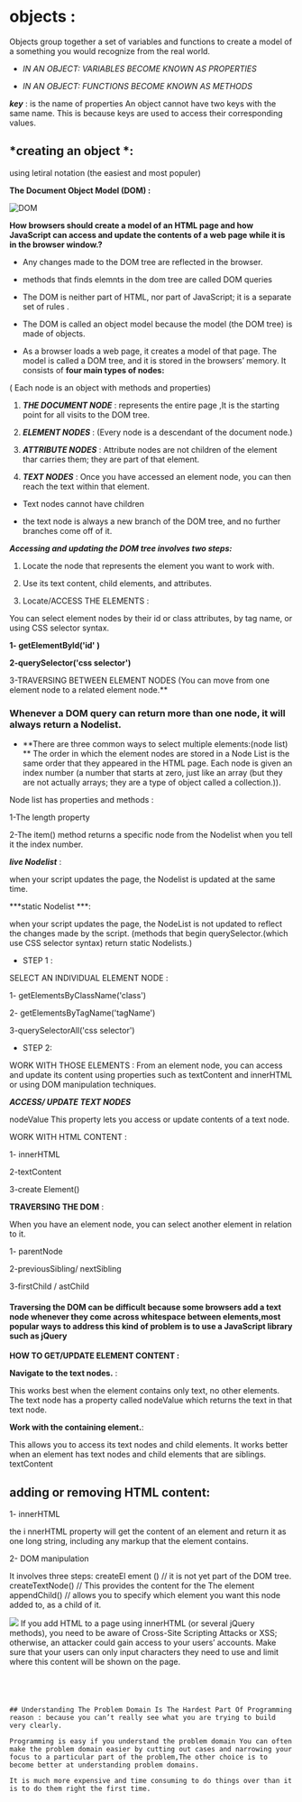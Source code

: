 # objects :
Objects group together a set of variables and functions to create a model of a something you would recognize from the real world.

* *IN AN OBJECT: VARIABLES BECOME KNOWN AS PROPERTIES*

* *IN AN OBJECT: FUNCTIONS BECOME KNOWN AS METHODS*

***key*** : is the name of properties An object cannot have two keys with the same name. This is because keys are used to access their corresponding values.

## *creating an object *:

using letiral notation (the easiest and most populer)


**The Document Object Model (DOM) :**


![DOM](https://devopedia.org/images/article/282/2000.1595439379.jpg)

**How browsers should create a model of an HTML page and how JavaScript can access and update the contents of a web page while it is in the browser window.?**

* Any changes made to the DOM tree are reflected in the browser.

* methods that finds elemnts in the dom tree are called DOM queries

* The DOM is neither part of HTML, nor part of JavaScript; it is a separate set of rules .

* The DOM is called an object model because the model (the DOM tree) is made of objects.

* As a browser loads a web page, it creates a model of that page. The model is called a DOM tree, and it is stored in the browsers’ memory. It consists of **four main types of nodes:**

( Each node is an object with methods and properties)

1. ***THE DOCUMENT NODE*** : represents the entire page ,It is the starting point for all visits to the DOM tree.

2. ***ELEMENT NODES*** : (Every node is a descendant of the document node.)

3. ***ATTRIBUTE NODES*** : Attribute nodes are not children of the element thar carries them; they are part of that element.

4. ***TEXT NODES*** : Once you have accessed an element node, you can then reach the text within that element.

* Text nodes cannot have children

* the text node is always a new branch of the DOM tree, and no further branches come off of it.

***Accessing and updating the DOM tree involves two steps:***

1. Locate the node that represents the element you want to work with.

2. Use its text content, child elements, and attributes.

1. Locate/ACCESS THE ELEMENTS :



You can select element nodes by their id or class attributes, by tag name, or using CSS selector syntax.

**1- getElementByld('id' )**

**2-querySelector('css selector')**

3-TRAVERSING BETWEEN ELEMENT NODES (You can move from one element node to a related element node.**


### Whenever a DOM query can return more than one node, it will always return a Nodelist.




+ **There are three common ways to select multiple elements:(node list) **
The order in which the element nodes are stored in a Node List is the same order that they appeared in the HTML page. Each node is given an index number (a number that starts at zero, just like an array (but they are not actually arrays; they are a type of object called a collection.)).

Node list has properties and methods :

1-The length property

 2-The item() method returns a specific node from the Nodelist when you tell it the index number.

***live Nodelist*** : 

when your script updates the page, the Nodelist is updated at the same time.

***static Nodelist ***: 

when your script updates the page, the NodeList is not updated to reflect the changes made by the script. (methods that begin querySelector.(which use CSS selector syntax) return static Nodelists.)

+ STEP 1 :

SELECT AN INDIVIDUAL ELEMENT NODE :

1- getElementsByClassName('class')

2- getElementsByTagName('tagName')

3-querySelectorAll('css selector')

+ STEP 2:

 WORK WITH THOSE ELEMENTS :
From an element node, you can access and update its content using properties such as textContent and innerHTML or using DOM manipulation techniques.

***ACCESS/ UPDATE TEXT NODES***

nodeValue This property lets you access or update contents of a text node.

WORK WITH HTML CONTENT :

1- innerHTML 

2-textContent

 3-create Element()



**TRAVERSING THE DOM** :

When you have an element node, you can select another element in relation to it. 

1- parentNode

2-previousSibling/ nextSibling

3-firstChild / astChild

####  Traversing the DOM can be difficult because some browsers add a text node whenever they come across whitespace between elements,most popular ways to address this kind of problem is to use a JavaScript library such as jQuery

**HOW TO GET/UPDATE ELEMENT CONTENT :**

**Navigate to the text nodes.** : 

This works best when the element contains only text, no other elements.
The text node has a property called nodeValue which returns the text in that text node.

**Work with the containing element.**:

 This allows you to access its text nodes and child elements. It works better when an element has text nodes and child elements that are siblings. textContent


## adding or removing HTML content:

1- innerHTML 

the i nnerHTML property will get the content of an element and return it as one long string, including any markup that the element contains.

2- DOM manipulation


It involves three steps: createEl ement () // it is not yet part of the DOM tree. createTextNode() // This provides the content for the The element appendChild() // allows you to specify which element you want this node added to, as a child of it.


![](https://www3.ntu.edu.sg/home/ehchua/programming/webprogramming/images/JS_DOMExample.png)
If you add HTML to a page using innerHTML (or several jQuery methods), you need to be aware of Cross-Site Scripting Attacks or XSS; otherwise, an attacker could gain access to your users’ accounts.
Make sure that your users can only input characters they need to use and limit where this content will be shown on the page.


``` // Create a new element and store it in a variable.




## Understanding The Problem Domain Is The Hardest Part Of Programming
reason : because you can’t really see what you are trying to build very clearly.

Programming is easy if you understand the problem domain You can often make the problem domain easier by cutting out cases and narrowing your focus to a particular part of the problem,The other choice is to become better at understanding problem domains.

It is much more expensive and time consuming to do things over than it is to do them right the first time.